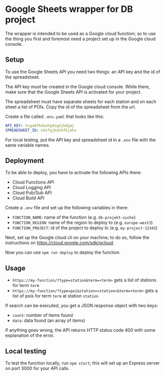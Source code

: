 # Google Sheets wrapper for DB project

The wrapper is intended to be used as a Google cloud function; so to use the thing you first and foremost need a project set up in the Google cloud console.

## Setup

To use the Google Sheets API you need two things: an API key and the id of the spreadsheet.

The API key must be created in the Google cloud console. While there, make sure that the Google Sheets API is activated for your project.

The spreadsheet must have separate sheets for each station and on each sheet a list of POIs. Copy the id of the spreadsheet from the url.

Create a file called `.env.yaml` that looks like this:

``` yaml
API_KEY: hsgadfkdashgdsgajkdgaj
SPREADSHEET_ID: ndsfgjkdshfkjahs
```

For local testing, put the API key and spreadsheet id in a `.env` file with the same variable names.

## Deployment

To be able to deploy, you have to activate the following APIs there:

- Cloud Functions API
- Cloud Logging API
- Cloud Pub/Sub API
- Cloud Build API

Create a `.env` file and set up the following variables in there:

- `FUNCTION_NAME`: name of the function (e.g. `db-projekt-suche`)
- `FUNCTION_REGION`: name of the region to deploy to (e.g. `europe-west3`)
- `FUNCTION_PROJECT`: id of the project to deploy to (e.g. `my-project-12345`)

Next, set up the Google cloud cli on your machine; to do so, follow the instructions on https://cloud.google.com/sdk/gcloud.

Now you can use `npm run deploy` to deploy the function.

## Usage

- `https://my-function/?type=station&term=<term>` gets a list of stations for term `term`
- `https://my-function/?type=poi&station=<station>&term=<term>` gets a list of pois for term `term` at station `station`

If search can be executed, you get a JSON response object with two keys:

- `count`: number of items found
- `data`: data found (an array of items)

If anything goes wrong, the API returns HTTP status code 400 with some explanation of the error.

## Local testing

To test the function locally, run `npm start`; this will set up an Express server on port 3000 for your API calls.
